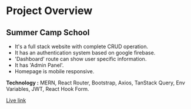 # Project Overview 
## Summer Camp School
- It's a full stack website with complete CRUD operation.
- It has an authentication system based on google firebase.
- 'Dashboard' route can show user specific information.
- It has 'Admin Panel'.
- Homepage is mobile responsive.

**Technology :** MERN, React Router, Bootstrap, Axios, TanStack Query, Env Variables, JWT, React Hook Form.

[Live link]()